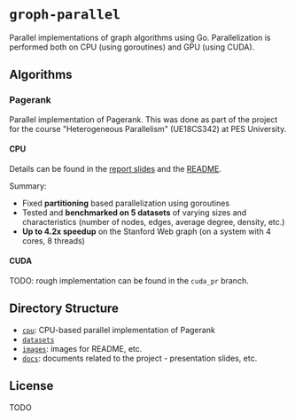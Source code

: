 # `groph-parallel`

Parallel implementations of graph algorithms using Go. Parallelization is performed both on CPU (using goroutines) and GPU (using CUDA).

## Algorithms

### Pagerank

Parallel implementation of Pagerank. This was done as part of the project for the course "Heterogeneous Parallelism" (UE18CS342) at PES University.

#### CPU

Details can be found in the [report slides](docs/report-presentation.pdf) and the [README](./cpu).

Summary:
 - Fixed **partitioning** based parallelization using goroutines
 - Tested and **benchmarked on 5 datasets** of varying sizes and characteristics (number of nodes, edges, average degree, density, etc.)
 - **Up to 4.2x speedup** on the Stanford Web graph (on a system with 4 cores, 8 threads)


#### CUDA

TODO: rough implementation can be found in the `cuda_pr` branch.

## Directory Structure

 - [`cpu`](./cpu): CPU-based parallel implementation of Pagerank
 - [`datasets`](./datasets)
 - [`images`](./images): images for README, etc.
 - [`docs`](./docs): documents related to the project - presentation slides, etc.

## License

TODO
